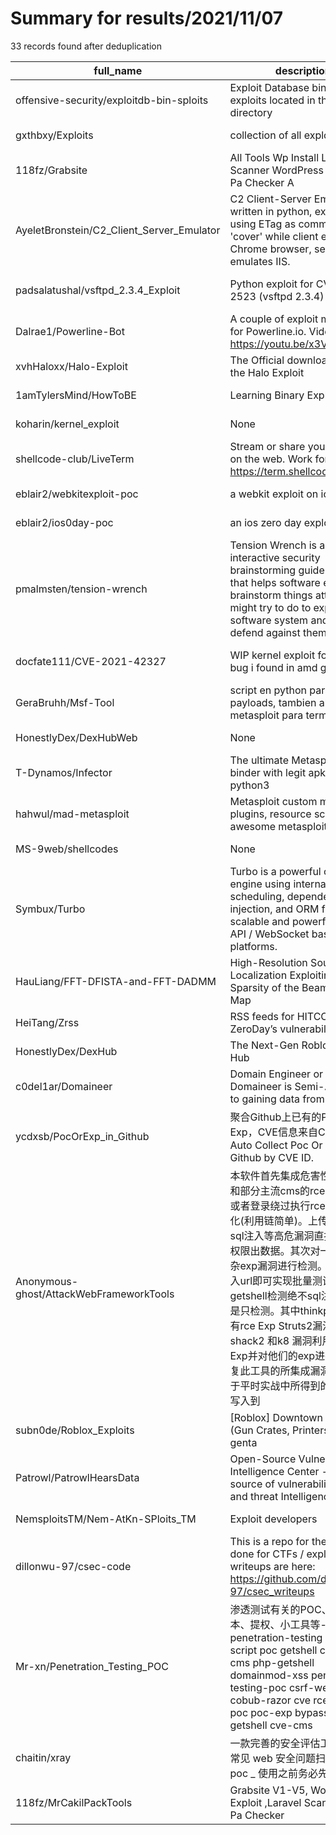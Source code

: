 
# Summary for results/2021/11/07
    
33 records found after deduplication

| full_name | description | html_url | matched_list | matched_count | pushed_at | size | stargazers_count | language | forks_count | vul_ids |
|-------------------------------------------|------------------------------------------------------------------------------------------------------------------------------------------------------------------------------------------------------------------------------------------------------------------|--------------------------------------------------------------|------------------------------------------|-----------------|---------------------------|---------|--------------------|-------------|---------------|--------------------|
| offensive-security/exploitdb-bin-sploits | Exploit Database binary exploits located in the /sploits directory | https://github.com/offensive-security/exploitdb-bin-sploits | ['exploit', 'sploit'] | 2 | 2021-11-07 00:06:06+00:00 | 1534764 | 1522 | Python | 521 | [] |
| gxthbxy/Exploits | collection of all exploits I own. | https://github.com/gxthbxy/Exploits | ['exploit'] | 1 | 2021-11-07 07:21:15+00:00 | 83748 | 0 | Roff | 0 | [] |
| 118fz/Grabsite | All Tools Wp Install Laravel Scanner WordPress Exploit Da Pa Checker A | https://github.com/118fz/Grabsite | ['exploit'] | 1 | 2021-11-07 09:15:23+00:00 | 0 | 0 | Shell | 0 | [] |
| AyeletBronstein/C2_Client_Server_Emulator | C2 Client-Server Emulator, written in python, exploits using ETag as command 'cover' while client emulates Chrome browser, server emulates IIS. | https://github.com/AyeletBronstein/C2_Client_Server_Emulator | ['exploit'] | 1 | 2021-11-07 07:46:18+00:00 | 0 | 0 | Python | 0 | [] |
| padsalatushal/vsftpd_2.3.4_Exploit | Python exploit for CVE-2011-2523 (vsftpd 2.3.4) | https://github.com/padsalatushal/vsftpd_2.3.4_Exploit | ['cve-2 OR cve_2', 'exploit'] | 2 | 2021-11-07 09:34:25+00:00 | 5 | 0 | Python | 0 | ['CVE-2011-2523'] |
| Dalrae1/Powerline-Bot | A couple of exploit methods for Powerline.io. Video: https://youtu.be/x3VZVHg6lB4 | https://github.com/Dalrae1/Powerline-Bot | ['exploit'] | 1 | 2021-11-07 05:22:06+00:00 | 0 | 0 | JavaScript | 0 | [] |
| xvhHaloxx/Halo-Exploit | The Official download page for the Halo Exploit | https://github.com/xvhHaloxx/Halo-Exploit | ['exploit'] | 1 | 2021-11-07 05:01:00+00:00 | 0 | 0 | | 0 | [] |
| 1amTylersMind/HowToBE | Learning Binary Exploitation | https://github.com/1amTylersMind/HowToBE | ['exploit'] | 1 | 2021-11-07 03:22:17+00:00 | 0 | 0 | C | 0 | [] |
| koharin/kernel_exploit | None | https://github.com/koharin/kernel_exploit | ['exploit'] | 1 | 2021-11-07 03:25:43+00:00 | 0 | 0 | Shell | 0 | [] |
| shellcode-club/LiveTerm | Stream or share your Terminal on the web. Work for https://term.shellcode.sh. | https://github.com/shellcode-club/LiveTerm | ['shellcode'] | 1 | 2021-11-07 02:30:14+00:00 | 0 | 1 | | 0 | [] |
| eblair2/webkitexploit-poc | a webkit exploit on ios 12 | https://github.com/eblair2/webkitexploit-poc | ['exploit'] | 1 | 2021-11-07 01:15:30+00:00 | 513 | 0 | C | 0 | [] |
| eblair2/ios0day-poc | an ios zero day exploit | https://github.com/eblair2/ios0day-poc | ['exploit'] | 1 | 2021-11-07 01:16:25+00:00 | 224 | 0 | Objective-C | 0 | [] |
| pmalmsten/tension-wrench | Tension Wrench is an interactive security brainstorming guide website that helps software engineers brainstorm things attackers might try to do to exploit a software system and ways to defend against them. | https://github.com/pmalmsten/tension-wrench | ['exploit'] | 1 | 2021-11-07 02:13:23+00:00 | 1193 | 0 | TypeScript | 0 | [] |
| docfate111/CVE-2021-42327 | WIP kernel exploit for minor bug i found in amd gpu driver | https://github.com/docfate111/CVE-2021-42327 | ['cve-2 OR cve_2', 'exploit'] | 2 | 2021-11-07 01:36:12+00:00 | 1664 | 0 | C | 0 | ['CVE-2021-42327'] |
| GeraBruhh/Msf-Tool | script en python para crear payloads, tambien abre metasploit para terminar | https://github.com/GeraBruhh/Msf-Tool | ['metasploit module OR payload'] | 1 | 2021-11-07 05:21:18+00:00 | 25 | 1 | Python | 0 | [] |
| HonestlyDex/DexHubWeb | None | https://github.com/HonestlyDex/DexHubWeb | ['exploit'] | 1 | 2021-11-07 01:12:04+00:00 | 916 | 0 | CSS | 1 | [] |
| T-Dynamos/Infector | The ultimate Metasploit apk binder with legit apk written in python3 | https://github.com/T-Dynamos/Infector | ['metasploit module OR payload'] | 1 | 2021-11-07 05:53:07+00:00 | 56 | 6 | Python | 0 | [] |
| hahwul/mad-metasploit | Metasploit custom modules, plugins, resource script and.. awesome metasploit collection | https://github.com/hahwul/mad-metasploit | ['metasploit module OR payload'] | 1 | 2021-11-07 00:16:52+00:00 | 177494 | 252 | Ruby | 78 | [] |
| MS-9web/shellcodes | None | https://github.com/MS-9web/shellcodes | ['shellcode'] | 1 | 2021-11-07 07:10:34+00:00 | 86 | 1 | HTML | 1 | [] |
| Symbux/Turbo | Turbo is a powerful command engine using internal event scheduling, dependency injection, and ORM for creating scalable and powerful REST API / WebSocket based platforms. | https://github.com/Symbux/Turbo | ['command injection'] | 1 | 2021-11-07 04:56:42+00:00 | 521 | 0 | TypeScript | 0 | [] |
| HauLiang/FFT-DFISTA-and-FFT-DADMM | High-Resolution Source Localization Exploiting the Sparsity of the Beamforming Map | https://github.com/HauLiang/FFT-DFISTA-and-FFT-DADMM | ['exploit'] | 1 | 2021-11-07 02:35:10+00:00 | 13 | 0 | MATLAB | 0 | [] |
| HeiTang/Zrss | RSS feeds for HITCON ZeroDay’s vulnerability list | https://github.com/HeiTang/Zrss | ['zeroday'] | 1 | 2021-11-07 01:09:07+00:00 | 16458 | 2 | Python | 0 | [] |
| HonestlyDex/DexHub | The Next-Gen Roblox Exploit Hub | https://github.com/HonestlyDex/DexHub | ['exploit'] | 1 | 2021-11-07 00:43:05+00:00 | 475 | 1 | Lua | 0 | [] |
| c0del1ar/Domaineer | Domain Engineer or Domaineer is Semi-Auto Bot to gaining data from domains | https://github.com/c0del1ar/Domaineer | ['exploit'] | 1 | 2021-11-07 04:50:25+00:00 | 197 | 5 | Python | 4 | [] |
| ycdxsb/PocOrExp_in_Github | 聚合Github上已有的Poc或者Exp，CVE信息来自CVE官网。Auto Collect Poc Or Exp from Github by CVE ID. | https://github.com/ycdxsb/PocOrExp_in_Github | ['cve poc'] | 1 | 2021-11-07 04:01:54+00:00 | 130700 | 225 | Python | 67 | [] |
| Anonymous-ghost/AttackWebFrameworkTools | 本软件首先集成危害性较大框架和部分主流cms的rce(无需登录,或者登录绕过执行rce)和反序列化(利用链简单)。上传getshell。sql注入等高危漏洞直接就可以拿权限出数据。其次对一些构造复杂exp漏洞进行检测。傻瓜式导入url即可实现批量测试,能一键getshell检测绝不sql注入或者不是只检测。其中thinkphp 集成所有rce Exp Struts2漏洞集成了shack2 和k8 漏洞利用工具所有Exp并对他们的exp进行优化和修复此工具的所集成漏洞全部是基于平时实战中所得到的经验从而写入到 | https://github.com/Anonymous-ghost/AttackWebFrameworkTools | ['rce'] | 1 | 2021-11-07 06:46:03+00:00 | 288873 | 716 | | 151 | [] |
| subn0de/Roblox_Exploits | [Roblox] Downtown RP ESP (Gun Crates, Printers) -- genta | https://github.com/subn0de/Roblox_Exploits | ['exploit'] | 1 | 2021-11-07 01:13:39+00:00 | 1991 | 0 | Lua | 0 | [] |
| Patrowl/PatrowlHearsData | Open-Source Vulnerability Intelligence Center - Unified source of vulnerability, exploit and threat Intelligence feeds | https://github.com/Patrowl/PatrowlHearsData | ['exploit'] | 1 | 2021-11-07 00:03:46+00:00 | 451223 | 35 | | 19 | [] |
| NemsploitsTM/Nem-AtKn-SPloits_TM | Exploit developers | https://github.com/NemsploitsTM/Nem-AtKn-SPloits_TM | ['exploit', 'sploit'] | 2 | 2021-11-07 02:38:40+00:00 | 3552 | 0 | | 0 | [] |
| dillonwu-97/csec-code | This is a repo for the coding done for CTFs / exploits. The writeups are here: https://github.com/dillonwu-97/csec_writeups | https://github.com/dillonwu-97/csec-code | ['exploit'] | 1 | 2021-11-07 09:10:51+00:00 | 1060 | 0 | Python | 0 | [] |
| Mr-xn/Penetration_Testing_POC | 渗透测试有关的POC、EXP、脚本、提权、小工具等---About penetration-testing python-script poc getshell csrf xss cms php-getshell domainmod-xss penetration-testing-poc csrf-webshell cobub-razor cve rce sql sql-poc poc-exp bypass oa-getshell cve-cms | https://github.com/Mr-xn/Penetration_Testing_POC | ['cve poc', 'exploit', 'rce', 'rce poc'] | 4 | 2021-11-07 04:23:47+00:00 | 1448060 | 3708 | PowerShell | 1282 | [] |
| chaitin/xray | 一款完善的安全评估工具，支持常见 web 安全问题扫描和自定义 poc _ 使用之前务必先阅读文档 | https://github.com/chaitin/xray | ['vulnerability poc'] | 1 | 2021-11-07 07:15:23+00:00 | 35957 | 6009 | Vue | 1261 | [] |
| 118fz/MrCakilPackTools | Grabsite V1-V5, Wordpress Exploit ,Laravel Scanner, Da Pa Checker | https://github.com/118fz/MrCakilPackTools | ['exploit'] | 1 | 2021-11-07 09:59:06+00:00 | 0 | 1 | Shell | 0 | [] |
